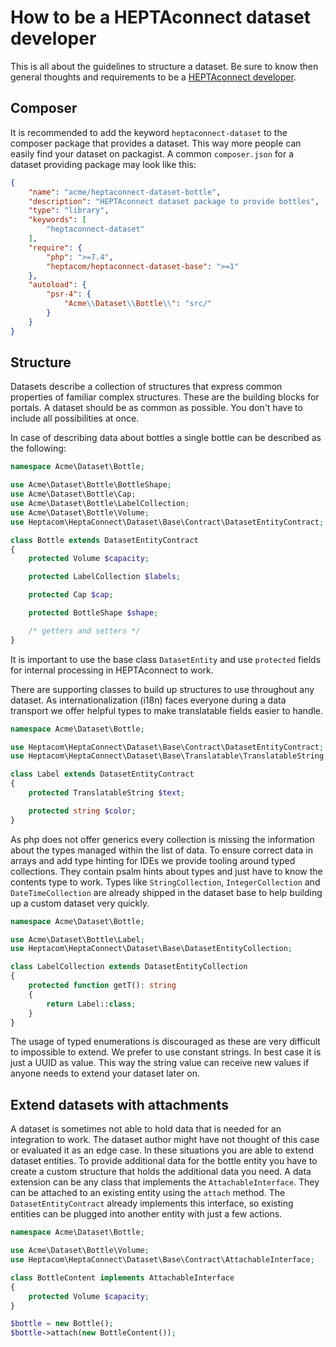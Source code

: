 # How to be a HEPTAconnect dataset developer

This is all about the guidelines to structure a dataset.
Be sure to know then general thoughts and requirements to be a [HEPTAconnect developer](./001-core-development.md).

## Composer

It is recommended to add the keyword `heptaconnect-dataset` to the composer package that provides a dataset.
This way more people can easily find your dataset on packagist.
A common `composer.json` for a dataset providing package may look like this:

```json
{
    "name": "acme/heptaconnect-dataset-bottle",
    "description": "HEPTAconnect dataset package to provide bottles",
    "type": "library",
    "keywords": [
        "heptaconnect-dataset"
    ],
    "require": {
        "php": ">=7.4",
        "heptacom/heptaconnect-dataset-base": ">=1"
    },
    "autoload": {
        "psr-4": {
            "Acme\\Dataset\\Bottle\\": "src/"
        }
    }
}
```

## Structure

Datasets describe a collection of structures that express common properties of familiar complex structures.
These are the building blocks for portals.
A dataset should be as common as possible.
You don't have to include all possibilities at once.

In case of describing data about bottles a single bottle can be described as the following:

```php
namespace Acme\Dataset\Bottle;

use Acme\Dataset\Bottle\BottleShape;
use Acme\Dataset\Bottle\Cap;
use Acme\Dataset\Bottle\LabelCollection;
use Acme\Dataset\Bottle\Volume;
use Heptacom\HeptaConnect\Dataset\Base\Contract\DatasetEntityContract;

class Bottle extends DatasetEntityContract
{
    protected Volume $capacity;

    protected LabelCollection $labels;

    protected Cap $cap;

    protected BottleShape $shape;

    /* getters and setters */
}
```

It is important to use the base class `DatasetEntity` and use `protected` fields for internal processing in HEPTAconnect to work.

There are supporting classes to build up structures to use throughout any dataset.
As internationalization (i18n) faces everyone during a data transport we offer helpful types to make translatable fields easier to handle.

```php
namespace Acme\Dataset\Bottle;

use Heptacom\HeptaConnect\Dataset\Base\Contract\DatasetEntityContract;
use Heptacom\HeptaConnect\Dataset\Base\Translatable\TranslatableString;

class Label extends DatasetEntityContract
{
    protected TranslatableString $text;

    protected string $color;
}
```

As php does not offer generics every collection is missing the information about the types managed within the list of data.
To ensure correct data in arrays and add type hinting for IDEs we provide tooling around typed collections.
They contain psalm hints about types and just have to know the contents type to work.
Types like `StringCollection`, `IntegerCollection` and `DateTimeCollection` are already shipped in the dataset base to help building up a custom dataset very quickly.

```php
namespace Acme\Dataset\Bottle;

use Acme\Dataset\Bottle\Label;
use Heptacom\HeptaConnect\Dataset\Base\DatasetEntityCollection;

class LabelCollection extends DatasetEntityCollection
{
    protected function getT(): string
    {
        return Label::class;
    }
}
```

The usage of typed enumerations is discouraged as these are very difficult to impossible to extend.
We prefer to use constant strings.
In best case it is just a UUID as value.
This way the string value can receive new values if anyone needs to extend your dataset later on.

## Extend datasets with attachments

A dataset is sometimes not able to hold data that is needed for an integration to work.
The dataset author might have not thought of this case or evaluated it as an edge case.
In these situations you are able to extend dataset entities.
To provide additional data for the bottle entity you have to create a custom structure that holds the additional data you need.
A data extension can be any class that implements the `AttachableInterface`.
They can be attached to an existing entity using the `attach` method.
The `DatasetEntityContract` already implements this interface, so existing entities can be plugged into another entity with just a few actions.

```php
namespace Acme\Dataset\Bottle;

use Acme\Dataset\Bottle\Volume;
use Heptacom\HeptaConnect\Dataset\Base\Contract\AttachableInterface;

class BottleContent implements AttachableInterface
{
    protected Volume $capacity;
}

$bottle = new Bottle();
$bottle->attach(new BottleContent());
```
